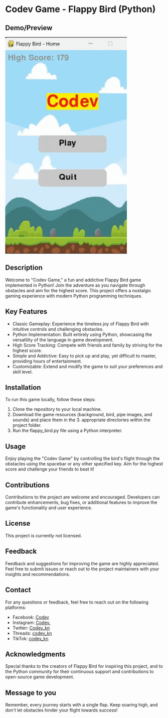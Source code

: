 # Codev Game - Flappy Bird (Python)

## Demo/Preview

![Game Demo](https://github.com/codevkn/flappyBird_game_python/blob/master/game_demo.gif)

## Description

Welcome to "Codev Game," a fun and addictive Flappy Bird game implemented in Python! Join the adventure as you navigate through obstacles and aim for the highest score. This project offers a nostalgic gaming experience with modern Python programming techniques.

## Key Features

- Classic Gameplay: Experience the timeless joy of Flappy Bird with intuitive controls and challenging obstacles.
- Python Implementation: Built entirely using Python, showcasing the versatility of the language in game development.
- High Score Tracking: Compete with friends and family by striving for the highest score.
- Simple and Addictive: Easy to pick up and play, yet difficult to master, providing hours of entertainment.
- Customizable: Extend and modify the game to suit your preferences and skill level.

## Installation

To run this game locally, follow these steps:

1. Clone the repository to your local machine.
2. Download the game resources (background, bird, pipe images, and sounds) and place them in the 3. appropriate directories within the project folder.
3. Run the flappy_bird.py file using a Python interpreter.

## Usage

Enjoy playing the "Codev Game" by controlling the bird's flight through the obstacles using the spacebar or any other specified key. Aim for the highest score and challenge your friends to beat it!

## Contributions

Contributions to the project are welcome and encouraged. Developers can contribute enhancements, bug fixes, or additional features to improve the game's functionality and user experience.

## License

This project is currently not licensed.

## Feedback

Feedback and suggestions for improving the game are highly appreciated. Feel free to submit issues or reach out to the project maintainers with your insights and recommendations.

## Contact

For any questions or feedback, feel free to reach out on the following platforms:
- Facebook: [Codev](https://www.facebook.com/profile.php?id=61555707491922)
- Instagram: [Codev.](https://www.instagram.com/codev_kn)
- Twitter: [Codev_kn](https://twitter.com/Codev_kn)
- Threads: [codev_kn](https://www.threads.net/@codev_kn)
- TikTok: [codev_kn](https://tiktok.com/@codev_knd)

## Acknowledgments

Special thanks to the creators of Flappy Bird for inspiring this project, and to the Python community for their continuous support and contributions to open-source game development.

## Message to you

Remember, every journey starts with a single flap. Keep soaring high, and don't let obstacles hinder your flight towards success!
